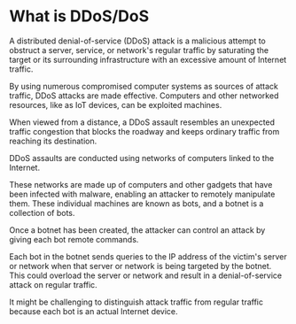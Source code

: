 <h1> What is DDoS/DoS </h1>

A distributed denial-of-service (DDoS) attack is a malicious attempt to obstruct a server, service, or network's regular traffic by saturating the target or its surrounding infrastructure with an excessive amount of Internet traffic.

By using numerous compromised computer systems as sources of attack traffic, DDoS attacks are made effective. Computers and other networked resources, like as IoT devices, can be exploited machines.



When viewed from a distance, a DDoS assault resembles an unexpected traffic congestion that blocks the roadway and keeps ordinary traffic from reaching its destination.

DDoS assaults are conducted using networks of computers linked to the Internet.

These networks are made up of computers and other gadgets that have been infected with malware, enabling an attacker to remotely manipulate them. These individual machines are known as bots, and a botnet is a collection of bots.

Once a botnet has been created, the attacker can control an attack by giving each bot remote commands.

Each bot in the botnet sends queries to the IP address of the victim's server or network when that server or network is being targeted by the botnet. This could overload the server or network and result in a denial-of-service attack on regular traffic.

It might be challenging to distinguish attack traffic from regular traffic because each bot is an actual Internet device.
